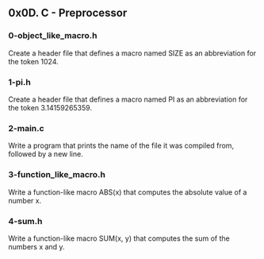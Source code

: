 ## 0x0D. C - Preprocessor

### 0-object_like_macro.h

Create a header file that defines a macro named SIZE as an abbreviation for the token 1024.

### 1-pi.h

Create a header file that defines a macro named PI as an abbreviation for the token 3.14159265359.

### 2-main.c

Write a program that prints the name of the file it was compiled from, followed by a new line.

### 3-function_like_macro.h

Write a function-like macro ABS(x) that computes the absolute value of a number x.

### 4-sum.h

Write a function-like macro SUM(x, y) that computes the sum of the numbers x and y.


